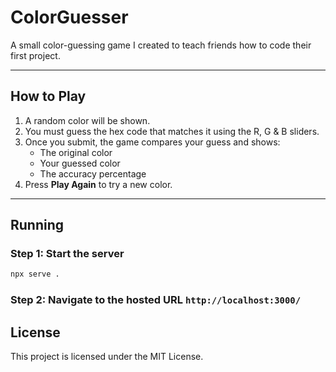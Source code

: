 # ColorGuesser

A small color-guessing game I created to teach friends how to code their first project.

---

## How to Play

1. A random color will be shown.
2. You must guess the hex code that matches it using the R, G & B sliders.
3. Once you submit, the game compares your guess and shows:
   - The original color
   - Your guessed color
   - The accuracy percentage
4. Press **Play Again** to try a new color.

---

## Running

### Step 1: Start the server

```bash
npx serve .
```

### Step 2: Navigate to the hosted URL `http://localhost:3000/`

## License

This project is licensed under the MIT License.
